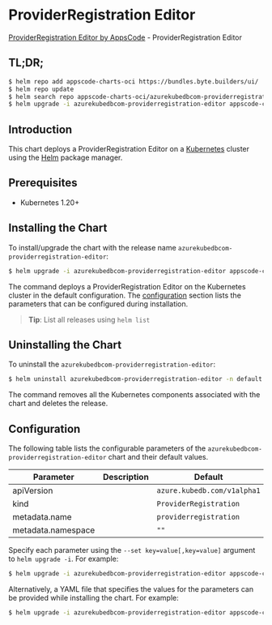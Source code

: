 # ProviderRegistration Editor

[ProviderRegistration Editor by AppsCode](https://byte.builders) - ProviderRegistration Editor

## TL;DR;

```bash
$ helm repo add appscode-charts-oci https://bundles.byte.builders/ui/
$ helm repo update
$ helm search repo appscode-charts-oci/azurekubedbcom-providerregistration-editor --version=v0.4.18
$ helm upgrade -i azurekubedbcom-providerregistration-editor appscode-charts-oci/azurekubedbcom-providerregistration-editor -n default --create-namespace --version=v0.4.18
```

## Introduction

This chart deploys a ProviderRegistration Editor on a [Kubernetes](http://kubernetes.io) cluster using the [Helm](https://helm.sh) package manager.

## Prerequisites

- Kubernetes 1.20+

## Installing the Chart

To install/upgrade the chart with the release name `azurekubedbcom-providerregistration-editor`:

```bash
$ helm upgrade -i azurekubedbcom-providerregistration-editor appscode-charts-oci/azurekubedbcom-providerregistration-editor -n default --create-namespace --version=v0.4.18
```

The command deploys a ProviderRegistration Editor on the Kubernetes cluster in the default configuration. The [configuration](#configuration) section lists the parameters that can be configured during installation.

> **Tip**: List all releases using `helm list`

## Uninstalling the Chart

To uninstall the `azurekubedbcom-providerregistration-editor`:

```bash
$ helm uninstall azurekubedbcom-providerregistration-editor -n default
```

The command removes all the Kubernetes components associated with the chart and deletes the release.

## Configuration

The following table lists the configurable parameters of the `azurekubedbcom-providerregistration-editor` chart and their default values.

|     Parameter      | Description |                Default                 |
|--------------------|-------------|----------------------------------------|
| apiVersion         |             | <code>azure.kubedb.com/v1alpha1</code> |
| kind               |             | <code>ProviderRegistration</code>      |
| metadata.name      |             | <code>providerregistration</code>      |
| metadata.namespace |             | <code>""</code>                        |


Specify each parameter using the `--set key=value[,key=value]` argument to `helm upgrade -i`. For example:

```bash
$ helm upgrade -i azurekubedbcom-providerregistration-editor appscode-charts-oci/azurekubedbcom-providerregistration-editor -n default --create-namespace --version=v0.4.18 --set apiVersion=azure.kubedb.com/v1alpha1
```

Alternatively, a YAML file that specifies the values for the parameters can be provided while
installing the chart. For example:

```bash
$ helm upgrade -i azurekubedbcom-providerregistration-editor appscode-charts-oci/azurekubedbcom-providerregistration-editor -n default --create-namespace --version=v0.4.18 --values values.yaml
```
